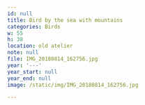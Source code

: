 ```yaml
---
id: null
title: Bird by the sea with mountains
categories: Birds
w: 55
h: 38
location: old atelier
note: null
file: IMG_20180814_162756.jpg
year: '---'
year_start: null
year_end: null
image: /static/img/IMG_20180814_162756.jpg

---
```

